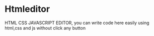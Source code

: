 # Htmleditor
HTML CSS JAVASCRIPT EDITOR, you can write code here easily using html,css and js without click any button

